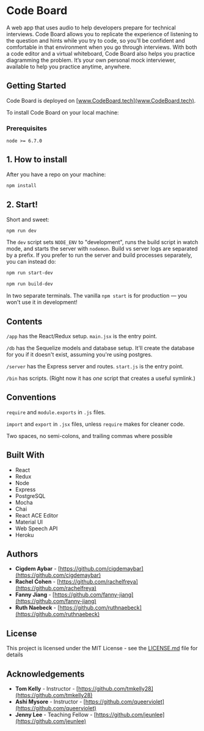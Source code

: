 # Code Board

A web app that uses audio to help developers prepare for technical interviews. Code Board allows you to replicate the experience of listening to the question and hints while you try to code, so you’ll be confident and comfortable in that environment when you go through interviews. With both a code editor and a virtual whiteboard, Code Board also helps you practice diagramming the problem. It’s your own personal mock interviewer, available to help you practice anytime, anywhere.

## Getting Started

Code Board is deployed on [www.CodeBoard.tech](www.CodeBoard.tech).

To install Code Board on your local machine:

### Prerequisites

```node >= 6.7.0```

## 1. How to install

After you have a repo on your machine:

```sh
npm install
```

## 2. Start!

Short and sweet:

```sh
npm run dev
```

The `dev` script sets `NODE_ENV` to "development", runs the build script in watch mode, and
starts the server with `nodemon`. Build vs server logs are separated by a prefix. If you prefer
to run the server and build processes separately, you can instead do:

```sh
npm run start-dev
```

```sh
npm run build-dev
```

In two separate terminals. The vanilla `npm start` is for production — you won't use it in development!

## Contents

`/app` has the React/Redux setup. `main.jsx` is the entry point.

`/db` has the Sequelize models and database setup. It'll create the database for you if it doesn't exist,
assuming you're using postgres.

`/server` has the Express server and routes. `start.js` is the entry point.

`/bin` has scripts. (Right now it has *one* script that creates a useful symlink.)

## Conventions

`require` and `module.exports` in `.js` files.

`import` and `export` in `.jsx` files, unless `require` makes for cleaner code.

Two spaces, no semi-colons, and trailing commas where possible

## Built With

* React
* Redux
* Node
* Express
* PostgreSQL
* Mocha
* Chai
* React ACE Editor
* Material UI
* Web Speech API
* Heroku

## Authors

* **Cigdem Aybar** - [https://github.com/cigdemaybar](https://github.com/cigdemaybar)
* **Rachel Cohen** - [https://github.com/rachelfreya](https://github.com/rachelfreya)
* **Fanny Jiang** - [https://github.com/fanny-jiang](https://github.com/fanny-jiang)
* **Ruth Naebeck** - [https://github.com/ruthnaebeck](https://github.com/ruthnaebeck)

## License

This project is licensed under the MIT License - see the [LICENSE.md](LICENSE.md) file for details

## Acknowledgements

* **Tom Kelly** - Instructor - [https://github.com/tmkelly28](https://github.com/tmkelly28)
* **Ashi Mysore** - Instructor - [https://github.com/queerviolet](https://github.com/queerviolet)
* **Jenny Lee** - Teaching Fellow - [https://github.com/jeunlee](https://github.com/jeunlee)